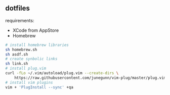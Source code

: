 ## dotfiles

requirements:

- XCode from AppStore
- Homebrew

```sh
# install homebrew libraries
sh homebrew.sh
sh asdf.sh
# create synbolic links
sh link.sh
# install plug.vim
curl -fLo ~/.vim/autoload/plug.vim --create-dirs \
    https://raw.githubusercontent.com/junegunn/vim-plug/master/plug.vim
# install vim plugins
vim + 'PlugInstall --sync' +qa
```
